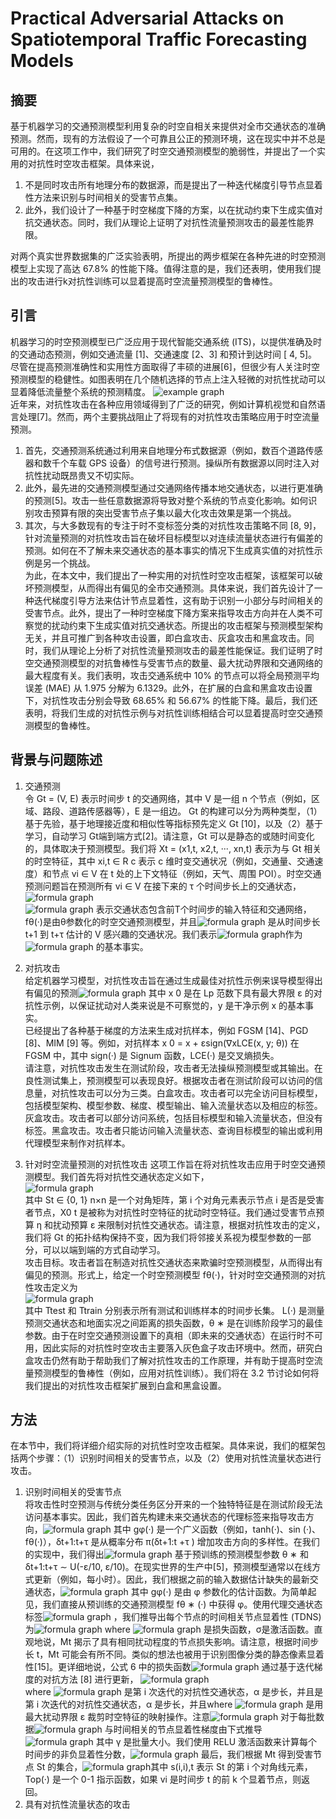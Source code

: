 # Practical Adversarial Attacks on Spatiotemporal Traffic Forecasting Models  
## 摘要  
基于机器学习的交通预测模型利用复杂的时空自相关来提供对全市交通状态的准确预测。然而，现有的方法假设了一个可靠且公正的预测环境，这在现实中并不总是可用的。在这项工作中，我们研究了时空交通预测模型的脆弱性，并提出了一个实用的对抗性时空攻击框架。具体来说，  
1. 不是同时攻击所有地理分布的数据源，而是提出了一种迭代梯度引导节点显着性方法来识别与时间相关的受害节点集。  
2. 此外，我们设计了一种基于时空梯度下降的方案，以在扰动约束下生成实值对抗交通状态。同时，我们从理论上证明了对抗性流量预测攻击的最差性能界限。  
   
对两个真实世界数据集的广泛实验表明，所提出的两步框架在各种先进的时空预测模型上实现了高达 67.8% 的性能下降。值得注意的是，我们还表明，使用我们提出的攻击进行k对抗性训练可以显着提高时空流量预测模型的鲁棒性。

## 引言  
机器学习的时空预测模型已广泛应用于现代智能交通系统 (ITS)，以提供准确及时的交通动态预测，例如交通流量 [1]、交通速度 [2、3] 和预计到达时间 [ 4, 5]。尽管在提高预测准确性和实用性方面取得了丰硕的进展[6]，但很少有人关注时空预测模型的稳健性。如图表明在几个随机选择的节点上注入轻微的对抗性扰动可以显着降低流量整个系统的预测精度。 ![example graph](https://github.com/Liwu-di/papers-read/blob/main/pic/62.png)  
近年来，对抗性攻击在各种应用领域得到了广泛的研究，例如计算机视觉和自然语言处理[7]。然而，两个主要挑战阻止了将现有的对抗性攻击策略应用于时空流量预测。  
1. 首先，交通预测系统通过利用来自地理分布式数据源（例如，数百个道路传感器和数千个车载 GPS 设备）的信号进行预测。操纵所有数据源以同时注入对抗性扰动既昂贵又不切实际。  
2. 此外，最先进的交通预测模型通过交通网络传播本地交通状态，以进行更准确的预测[5]。攻击一些任意数据源将导致对整个系统的节点变化影响。如何识别攻击预算有限的突出受害节点子集以最大化攻击效果是第一个挑战。  
3. 其次，与大多数现有的专注于时不变标签分类的对抗性攻击策略不同 [8, 9]，针对流量预测的对抗性攻击旨在破坏目标模型以对连续流量状态进行有偏差的预测。如何在不了解未来交通状态的基本事实的情况下生成真实值的对抗性示例是另一个挑战。  
为此，在本文中，我们提出了一种实用的对抗性时空攻击框架，该框架可以破坏预测模型，从而得出有偏见的全市交通预测。具体来说，我们首先设计了一种迭代梯度引导方法来估计节点显着性，这有助于识别一小部分与时间相关的受害节点。此外，提出了一种时空梯度下降方案来指导攻击方向并在人类不可察觉的扰动约束下生成实值对抗交通状态。所提出的攻击框架与预测模型架构无关，并且可推广到各种攻击设置，即白盒攻击、灰盒攻击和黑盒攻击。同时，我们从理论上分析了对抗性流量预测攻击的最差性能保证。我们证明了时空交通预测模型的对抗鲁棒性与受害节点的数量、最大扰动界限和交通网络的最大程度有关。我们表明，攻击交通系统中 10% 的节点可以将全局预测平均误差 (MAE) 从 1.975 分解为 6.1329。此外，在扩展的白盒和黑盒攻击设置下，对抗性攻击分别会导致 68.65% 和 56.67% 的性能下降。最后，我们还表明，将我们生成的对抗性示例与对抗性训练相结合可以显着提高时空交通预测模型的鲁棒性。  

## 背景与问题陈述  
1. 交通预测  
令 Gt = (V, E) 表示时间步 t 的交通网络，其中 V 是一组 n 个节点（例如，区域、路段、道路传感器等），E 是一组边。 Gt 的构建可以分为两种类型，（1）基于先验，基于地理接近度和相似性等指标预先定义 Gt [10]，以及（2）基于学习，自动学习 Gt端到端方式[2]。请注意，Gt 可以是静态的或随时间变化的，具体取决于预测模型。我们将 Xt = (x1,t, x2,t, ···, xn,t) 表示为与 Gt 相关的时空特征，其中 xi,t ∈ R c 表示 c 维时变交通状况（例如，交通量、交通速度）和节点 vi ∈ V 在 t 处的上下文特征（例如，天气、周围 POI）。时空交通预测问题旨在预测所有 vi ∈ V 在接下来的 τ 个时间步长上的交通状态， ![formula graph](https://github.com/Liwu-di/papers-read/blob/main/pic/63.png)   
![formula graph](https://github.com/Liwu-di/papers-read/blob/main/pic/64.png)  表示交通状态包含前T个时间步的输入特征和交通网络，fθ(·)是由θ参数化的时空交通预测模型，并且![formula graph](https://github.com/Liwu-di/papers-read/blob/main/pic/65.png)  是从时间步长 t+1 到 t+τ 估计的 V 感兴趣的交通状况。我们表示![formula graph](https://github.com/Liwu-di/papers-read/blob/main/pic/65.png)作为 ![formula graph](https://github.com/Liwu-di/papers-read/blob/main/pic/66.png) 的基本事实。  

2. 对抗攻击  
给定机器学习模型，对抗性攻击旨在通过生成最佳对抗性示例来误导模型得出有偏见的预测![formula graph](https://github.com/Liwu-di/papers-read/blob/main/pic/67.png)  其中 x 0 是在 Lp 范数下具有最大界限 ε 的对抗性示例，以保证扰动对人类来说是不可察觉的，y 是干净示例 x 的基本事实。  
已经提出了各种基于梯度的方法来生成对抗样本，例如 FGSM [14]、PGD [8]、MIM [9] 等。例如，对抗样本 x 0 = x + εsign(∇xLCE(x, y; θ)) 在 FGSM 中，其中 sign(·) 是 Signum 函数，LCE(·) 是交叉熵损失。  
请注意，对抗性攻击发生在测试阶段，攻击者无法操纵预测模型或其输出。在良性测试集上，预测模型可以表现良好。根据攻击者在测试阶段可以访问的信息量，对抗性攻击可以分为三类。白盒攻击。攻击者可以完全访问目标模型，包括模型架构、模型参数、梯度、模型输出、输入流量状态以及相应的标签。灰盒攻击。攻击者可以部分访问系统，包括目标模型和输入流量状态，但没有标签。黑盒攻击。攻击者只能访问输入流量状态、查询目标模型的输出或利用代理模型来制作对抗样本。  
3. 针对时空流量预测的对抗性攻击
这项工作旨在将对抗性攻击应用于时空交通预测模型。我们首先将对抗性交通状态定义如下，  
![formula graph](https://github.com/Liwu-di/papers-read/blob/main/pic/68.png)  
其中 St ∈ {0, 1} n×n 是一个对角矩阵，第 i 个对角元素表示节点 i 是否是受害者节点，X0 t 是被称为对抗性时空特征的扰动时空特征。我们通过受害节点预算 η 和扰动预算 ε 来限制对抗性交通状态。请注意，根据对抗性攻击的定义，我们将 Gt 的拓扑结构保持不变，因为我们将邻接关系视为模型参数的一部分，可以以端到端的方式自动学习。  
攻击目标。攻击者旨在制造对抗性交通状态来欺骗时空预测模型，从而得出有偏见的预测。形式上，给定一个时空预测模型 fθ(·)，针对时空交通预测的对抗性攻击定义为  
![formula graph](https://github.com/Liwu-di/papers-read/blob/main/pic/69.png)   
其中 Ttest 和 Ttrain 分别表示所有测试和训练样本的时间步长集。 L(·) 是测量预测交通状态和地面实况之间距离的损失函数，θ ∗ 是在训练阶段学习的最佳参数。由于在时空交通预测设置下的真相（即未来的交通状态）在运行时不可用，因此实际的对抗性时空攻击主要落入灰色盒子攻击环境中。然而，研究白盒攻击仍然有助于帮助我们了解对抗性攻击的工作原理，并有助于提高时空流量预测模型的鲁棒性（例如，应用对抗性训练）。我们将在 3.2 节讨论如何将我们提出的对抗性攻击框架扩展到白盒和黑盒设置。  

## 方法  
在本节中，我们将详细介绍实际的对抗性时空攻击框架。具体来说，我们的框架包括两个步骤：（1）识别时间相关的受害节点，以及（2）使用对抗性流量状态进行攻击。  
1. 识别时间相关的受害节点  
   将攻击性时空预测与传统分类任务区分开来的一个独特特征是在测试阶段无法访问基本事实。因此，我们首先构建未来交通状态的代理标签来指导攻击方向，![formula graph](https://github.com/Liwu-di/papers-read/blob/main/pic/70.png) 其中 gφ(·) 是一个广义函数（例如，tanh(·)、sin (·)、fθ(·)），δt+1:t+τ 是从概率分布 π(δt+1:t +τ ) 增加攻击方向的多样性。在我们的实现中，我们得出![formula graph](https://github.com/Liwu-di/papers-read/blob/main/pic/71.png)  基于预训练的预测模型参数 θ ∗ 和 δt+1:t+τ ∼ U(-ε/10, ε/10)。在现实世界的生产中[5]，预测模型通常以在线方式更新（例如，每小时）。因此，我们根据之前的输入数据估计缺失的最新交通状态，![formula graph](https://github.com/Liwu-di/papers-read/blob/main/pic/72.png)  其中 gφ(·) 是由 φ 参数化的估计函数。为简单起见，我们直接从预训练的交通预测模型 fθ ∗ (·) 中获得 φ。使用代理交通状态标签![formula graph](https://github.com/Liwu-di/papers-read/blob/main/pic/73.png) ，我们推导出每个节点的时间相关节点显着性 (TDNS) 为![formula graph](https://github.com/Liwu-di/papers-read/blob/main/pic/74.png) where ![formula graph](https://github.com/Liwu-di/papers-read/blob/main/pic/75.png) 是损失函数，σ是激活函数。直观地说，Mt 揭示了具有相同扰动程度的节点损失影响。请注意，根据时间步长 t，Mt 可能会有所不同。类似的想法也被用于识别图像分类的静态像素显着性[15]。更详细地说，公式 6 中的损失函数![formula graph](https://github.com/Liwu-di/papers-read/blob/main/pic/75.png) 通过基于迭代梯度的对抗方法 [8] 进行更新， ![formula graph](https://github.com/Liwu-di/papers-read/blob/main/pic/76.png)  
   where ![formula graph](https://github.com/Liwu-di/papers-read/blob/main/pic/77.png) 是第 i 次迭代的对抗性交通状态，α 是步长，并且是第 i 次迭代的对抗性交通状态，α 是步长，并且where ![formula graph](https://github.com/Liwu-di/papers-read/blob/main/pic/78.png) 是用最大扰动界限 ε 裁剪时空特征的映射操作。注意![formula graph](https://github.com/Liwu-di/papers-read/blob/main/pic/79.png) 对于每批数据![formula graph](https://github.com/Liwu-di/papers-read/blob/main/pic/80.png) 与时间相关的节点显着性梯度由下式推导![formula graph](https://github.com/Liwu-di/papers-read/blob/main/pic/81.png) 其中 γ 是批量大小。我们使用 RELU 激活函数来计算每个时间步的非负显着性分数，![formula graph](https://github.com/Liwu-di/papers-read/blob/main/pic/82.png) 最后，我们根据 Mt 得到受害节点 St 的集合，![formula graph](https://github.com/Liwu-di/papers-read/blob/main/pic/83.png)其中 s(i,i),t 表示 St 的第 i 个对角线元素，Top(·) 是一个 0-1 指示函数，如果 vi 是时间步 t 的前 k 个显着节点，则返回。
2. 具有对抗性流量状态的攻击  
   



